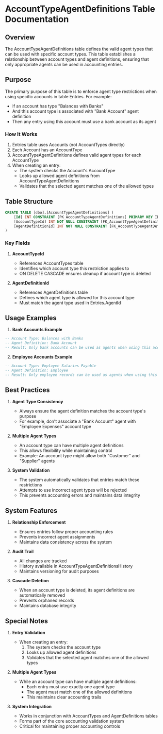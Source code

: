 # AccountTypeAgentDefinitions Table Documentation

## Overview
The AccountTypeAgentDefinitions table defines the valid agent types that can be used with specific account types. This table establishes a relationship between account types and agent definitions, ensuring that only appropriate agents can be used in accounting entries.

## Purpose
The primary purpose of this table is to enforce agent type restrictions when using specific accounts in table Entries. For example:
- If an account has type "Balances with Banks"
- And this account type is associated with "Bank Account" agent definition
- Then any entry using this account must use a bank account as its agent

### How It Works
1. Entries table uses Accounts (not AccountTypes directly)
2. Each Account has an AccountType
3. AccountTypeAgentDefinitions defines valid agent types for each AccountType
4. When creating an entry:
   - The system checks the Account's AccountType
   - Looks up allowed agent definitions from AccountTypeAgentDefinitions
   - Validates that the selected agent matches one of the allowed types

## Table Structure
```sql
CREATE TABLE [dbo].[AccountTypeAgentDefinitions] (
    [Id] INT CONSTRAINT [PK_AccountTypeAgentDefinitions] PRIMARY KEY IDENTITY,
    [AccountTypeId] INT NOT NULL CONSTRAINT [FK_AccountTypeAgentDefinitions__AccountTypeId] REFERENCES dbo.[AccountTypes]([Id]) ON DELETE CASCADE,
    [AgentDefinitionId] INT NOT NULL CONSTRAINT [FK_AccountTypeAgentDefinitions__AgentDefinitionId] REFERENCES dbo.[AgentDefinitions]([Id])
)
```

### Key Fields

1. **AccountTypeId**
   - References AccountTypes table
   - Identifies which account type this restriction applies to
   - ON DELETE CASCADE ensures cleanup if account type is deleted

2. **AgentDefinitionId**
   - References AgentDefinitions table
   - Defines which agent type is allowed for this account type
   - Must match the agent type used in Entries.AgentId

## Usage Examples

1. **Bank Accounts Example**
```sql
-- Account Type: Balances with Banks
-- Agent Definition: Bank Account
-- Result: Only bank accounts can be used as agents when using this account type
```

2. **Employee Accounts Example**
```sql
-- Account Type: Employee Salaries Payable
-- Agent Definition: Employee
-- Result: Only employee records can be used as agents when using this account type
```

## Best Practices

1. **Agent Type Consistency**
   - Always ensure the agent definition matches the account type's purpose
   - For example, don't associate a "Bank Account" agent with "Employee Expenses" account type

2. **Multiple Agent Types**
   - An account type can have multiple agent definitions
   - This allows flexibility while maintaining control
   - Example: An account type might allow both "Customer" and "Supplier" agents

3. **System Validation**
   - The system automatically validates that entries match these restrictions
   - Attempts to use incorrect agent types will be rejected
   - This prevents accounting errors and maintains data integrity

## System Features

1. **Relationship Enforcement**
   - Ensures entries follow proper accounting rules
   - Prevents incorrect agent assignments
   - Maintains data consistency across the system

2. **Audit Trail**
   - All changes are tracked
   - History available in AccountTypeAgentDefinitionsHistory
   - Maintains versioning for audit purposes

3. **Cascade Deletion**
   - When an account type is deleted, its agent definitions are automatically removed
   - Prevents orphaned records
   - Maintains database integrity

## Special Notes

1. **Entry Validation**
   - When creating an entry:
     1. The system checks the account type
     2. Looks up allowed agent definitions
     3. Validates that the selected agent matches one of the allowed types

2. **Multiple Agent Types**
   - While an account type can have multiple agent definitions:
     - Each entry must use exactly one agent type
     - The agent must match one of the allowed definitions
     - This maintains clear accounting trails

3. **System Integration**
   - Works in conjunction with AccountTypes and AgentDefinitions tables
   - Forms part of the core accounting validation system
   - Critical for maintaining proper accounting controls
